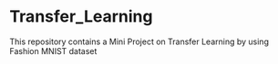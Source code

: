 # Transfer_Learning
This repository contains a Mini Project on Transfer Learning by using Fashion MNIST dataset
